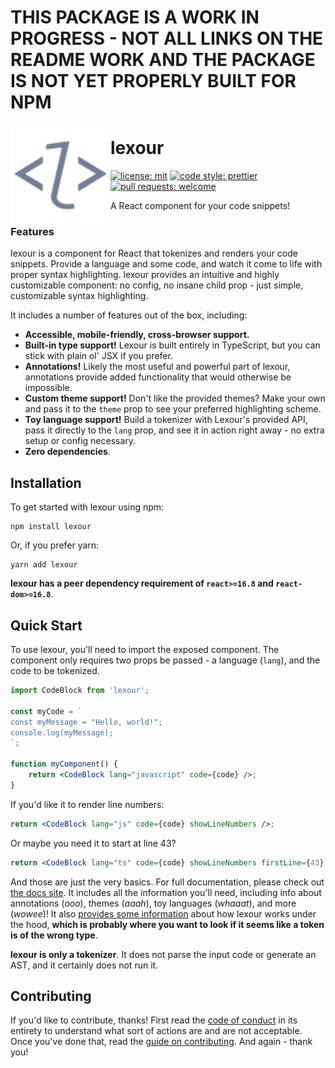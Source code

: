 # THIS PACKAGE IS A WORK IN PROGRESS - NOT ALL LINKS ON THE README WORK AND THE PACKAGE IS NOT YET PROPERLY BUILT FOR NPM

<img src="images/lexour.svg" height="160px" align="left" />

# lexour

[![license: mit](https://img.shields.io/badge/license-MIT-blue)][license]
[![code style: prettier](https://img.shields.io/badge/code_style-prettier-ff69b4.svg)][prettier]
[![pull requests: welcome](https://img.shields.io/badge/PRs-welcome-brightgreen)][pull_requests]

[license]: ./LICENSE
[prettier]: https://github.com/prettier/prettier
[pull_requests]: https://github.com/JaimeGensler/lexour.js/pulls

A React component for your code snippets!

### Features

lexour is a component for React that tokenizes and renders your code snippets.
Provide a language and some code, and watch it come to life with proper syntax
highlighting. lexour provides an intuitive and highly customizable component: no
config, no insane child prop - just simple, customizable syntax highlighting.

It includes a number of features out of the box, including:

-   **Accessible, mobile-friendly, cross-browser support.**
-   **Built-in type support!** Lexour is built entirely in TypeScript, but you
    can stick with plain ol' JSX if you prefer.
-   **Annotations!** Likely the most useful and powerful part of lexour,
    annotations provide added functionality that would otherwise be impossible.
-   **Custom theme support!** Don't like the provided themes? Make your own and
    pass it to the `theme` prop to see your preferred highlighting scheme.
-   **Toy language support!** Build a tokenizer with Lexour's provided API, pass
    it directly to the `lang` prop, and see it in action right away - no extra
    setup or config necessary.
-   **Zero dependencies**.

## Installation

To get started with lexour using npm:

```
npm install lexour
```

Or, if you prefer yarn:

```
yarn add lexour
```

**lexour has a peer dependency requirement of `react>=16.8` and
`react-dom>=16.8`**.

## Quick Start

To use lexour, you'll need to import the exposed component. The component only
requires two props be passed - a language (`lang`), and the code to be
tokenized.

```jsx
import CodeBlock from 'lexour';

const myCode = `
const myMessage = "Hello, world!";
console.log(myMessage);
`;

function myComponent() {
    return <CodeBlock lang="javascript" code={code} />;
}
```

If you'd like it to render line numbers:

```jsx
return <CodeBlock lang="js" code={code} showLineNumbers />;
```

Or maybe you need it to start at line 43?

```jsx
return <CodeBlock lang="ts" code={code} showLineNumbers firstLine={43} />;
```

And those are just the very basics. For full documentation, please check out
[the docs site][docs]. It includes all the information you'll need, including
info about annotations (_ooo_), themes (_aaah_), toy languages (_whaaat_), and
more (_wowee_)! It also [provides some information][lexer_explanation] about how
lexour works under the hood, **which is probably where you want to look if it
seems like a token is of the wrong type**.

**lexour is only a tokenizer**. It does not parse the input code or generate an
AST, and it certainly does not run it.

## Contributing

If you'd like to contribute, thanks! First read the [code of conduct][conduct]
in its entirety to understand what sort of actions are and are not acceptable.
Once you've done that, read the [guide on contributing][contributing]. And
again - thank you!

[docs]: ./README.md
[conduct]: ./CODE_OF_CONDUCT.md
[contributing]: ./README.md
[lexer_explanation]: ./README.md
